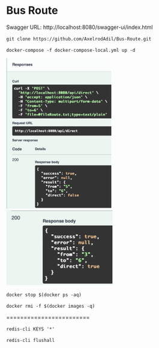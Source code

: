 # Bus Route

Swagger URL: http://localhost:8080/swagger-ui/index.html

```
git clone https://github.com/AxelrodAdil/Bus-Route.git
```

```shell
docker-compose -f docker-compose-local.yml up -d
```
<img alt="postMethodFalse" src="/imgs/Screenshot 2023-02-06 at 16.39.38.png" height="400" />
<img alt="postMethodTrue" src="/imgs/Screenshot 2023-02-06 at 16.40.12.png" height="200" />


```shell
docker stop $(docker ps -aq)
```

```shell
docker rmi -f $(docker images -q)
```

========================

```shell
redis-cli KEYS '*'
```

```shell
redis-cli flushall
```
